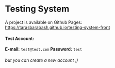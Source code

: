 # Testing System

A project is available on Github Pages: https://tarasbarabash.github.io/testing-system-front

#### Test Account:

**E-mail:** `test@test.com`
**Password:** `test`

###### but you can create a new account ;)
